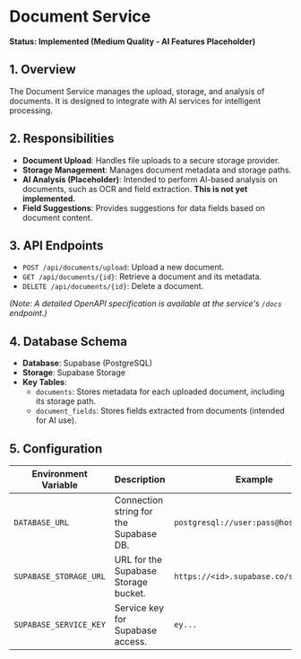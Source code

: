 # Document Service

**Status: Implemented (Medium Quality - AI Features Placeholder)**

## 1. Overview

The Document Service manages the upload, storage, and analysis of documents. It is designed to integrate with AI services for intelligent processing.

## 2. Responsibilities

-   **Document Upload**: Handles file uploads to a secure storage provider.
-   **Storage Management**: Manages document metadata and storage paths.
-   **AI Analysis (Placeholder)**: Intended to perform AI-based analysis on documents, such as OCR and field extraction. **This is not yet implemented.**
-   **Field Suggestions**: Provides suggestions for data fields based on document content.

## 3. API Endpoints

*   `POST /api/documents/upload`: Upload a new document.
*   `GET /api/documents/{id}`: Retrieve a document and its metadata.
*   `DELETE /api/documents/{id}`: Delete a document.

*(Note: A detailed OpenAPI specification is available at the service's `/docs` endpoint.)*

## 4. Database Schema

-   **Database**: Supabase (PostgreSQL)
-   **Storage**: Supabase Storage
-   **Key Tables**:
    -   `documents`: Stores metadata for each uploaded document, including its storage path.
    -   `document_fields`: Stores fields extracted from documents (intended for AI use).

## 5. Configuration

| Environment Variable      | Description                             | Example                          |
| ------------------------- | --------------------------------------- | -------------------------------- |
| `DATABASE_URL`            | Connection string for the Supabase DB.  | `postgresql://user:pass@host/db` |
| `SUPABASE_STORAGE_URL`    | URL for the Supabase Storage bucket.    | `https://<id>.supabase.co/storage/v1` |
| `SUPABASE_SERVICE_KEY`    | Service key for Supabase access.        | `ey...`                          |

